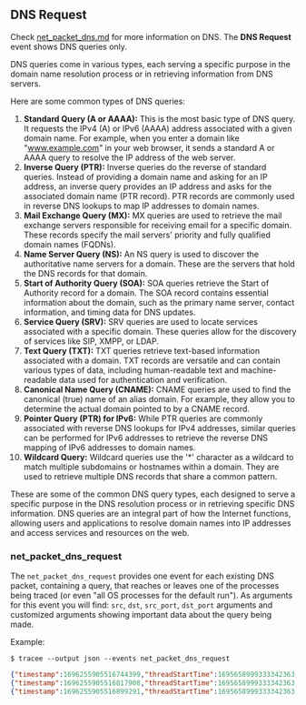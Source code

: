 ## DNS Request

Check [net_packet_dns.md](net_packet_dns.md) for more information on DNS. The
**DNS Request** event shows DNS queries only.

DNS queries come in various types, each serving a specific purpose in the domain
name resolution process or in retrieving information from DNS servers.

Here are some common types of DNS queries:

1. **Standard Query (A or AAAA):** This is the most basic type of DNS query. It requests the IPv4 (A) or IPv6 (AAAA) address associated with a given domain name. For example, when you enter a domain like "www.example.com" in your web browser, it sends a standard A or AAAA query to resolve the IP address of the web server.
2. **Inverse Query (PTR):** Inverse queries do the reverse of standard queries. Instead of providing a domain name and asking for an IP address, an inverse query provides an IP address and asks for the associated domain name (PTR record). PTR records are commonly used in reverse DNS lookups to map IP addresses to domain names.
3. **Mail Exchange Query (MX):** MX queries are used to retrieve the mail exchange servers responsible for receiving email for a specific domain. These records specify the mail servers' priority and fully qualified domain names (FQDNs).
4. **Name Server Query (NS):** An NS query is used to discover the authoritative name servers for a domain. These are the servers that hold the DNS records for that domain.
5. **Start of Authority Query (SOA):** SOA queries retrieve the Start of Authority record for a domain. The SOA record contains essential information about the domain, such as the primary name server, contact information, and timing data for DNS updates.
6. **Service Query (SRV):** SRV queries are used to locate services associated with a specific domain. These queries allow for the discovery of services like SIP, XMPP, or LDAP.
7. **Text Query (TXT):** TXT queries retrieve text-based information associated with a domain. TXT records are versatile and can contain various types of data, including human-readable text and machine-readable data used for authentication and verification.
8. **Canonical Name Query (CNAME):** CNAME queries are used to find the canonical (true) name of an alias domain. For example, they allow you to determine the actual domain pointed to by a CNAME record.
9. **Pointer Query (PTR) for IPv6:** While PTR queries are commonly associated with reverse DNS lookups for IPv4 addresses, similar queries can be performed for IPv6 addresses to retrieve the reverse DNS mapping of IPv6 addresses to domain names.
10. **Wildcard Query:** Wildcard queries use the '*' character as a wildcard to match multiple subdomains or hostnames within a domain. They are used to retrieve multiple DNS records that share a common pattern.

These are some of the common DNS query types, each designed to serve a specific
purpose in the DNS resolution process or in retrieving specific DNS information.
DNS queries are an integral part of how the Internet functions, allowing users
and applications to resolve domain names into IP addresses and access services
and resources on the web.

### net_packet_dns_request

The `net_packet_dns_request` provides one event for each existing DNS packet,
containing a query, that reaches or leaves one of the processes being traced (or
even "all OS processes for the default run"). As arguments for this event you
will find: `src`, `dst`, `src_port`, `dst_port` arguments and customized
arguments showing important data about the query being made.

Example:

```console
$ tracee --output json --events net_packet_dns_request
```

```json
{"timestamp":1696255905516744399,"threadStartTime":1695658999333342363,"processorId":4,"processId":472,"cgroupId":2626,"threadId":472,"parentProcessId":1,"hostProcessId":472,"hostThreadId":472,"hostParentProcessId":1,"userId":976,"mountNamespace":4026532555,"pidNamespace":4026531836,"processName":"systemd-resolve","executable":{"path":""},"hostName":"rugged","containerId":"","container":{},"kubernetes":{},"eventId":"2007","eventName":"net_packet_dns_request","matchedPolicies":[""],"argsNum":2,"returnValue":0,"syscall":"write","stackAddresses":[0],"contextFlags":{"containerStarted":false,"isCompat":false},"threadEntityId":131662446,"processEntityId":131662446,"parentEntityId":1975426032,"args":[{"name":"metadata","type":"trace.PktMeta","value":{"src_ip":"192.168.200.50","dst_ip":"8.8.8.8","src_port":56650,"dst_port":53,"protocol":17,"packet_len":68,"iface":"any"}},{"name":"dns_questions","type":"[]trace.DnsQueryData","value":[{"query":"www.zip.net","query_type":"AAAA","query_class":"IN"}]}]}
{"timestamp":1696255905516817908,"threadStartTime":1695658999333342363,"processorId":4,"processId":472,"cgroupId":2626,"threadId":472,"parentProcessId":1,"hostProcessId":472,"hostThreadId":472,"hostParentProcessId":1,"userId":976,"mountNamespace":4026532555,"pidNamespace":4026531836,"processName":"systemd-resolve","executable":{"path":""},"hostName":"rugged","containerId":"","container":{},"kubernetes":{},"eventId":"2007","eventName":"net_packet_dns_request","matchedPolicies":[""],"argsNum":2,"returnValue":0,"syscall":"write","stackAddresses":[0],"contextFlags":{"containerStarted":false,"isCompat":false},"threadEntityId":131662446,"processEntityId":131662446,"parentEntityId":1975426032,"args":[{"name":"metadata","type":"trace.PktMeta","value":{"src_ip":"192.168.200.50","dst_ip":"8.8.8.8","src_port":46530,"dst_port":53,"protocol":17,"packet_len":68,"iface":"any"}},{"name":"dns_questions","type":"[]trace.DnsQueryData","value":[{"query":"www.zip.net","query_type":"A","query_class":"IN"}]}]}
{"timestamp":1696255905516899291,"threadStartTime":1695658999333342363,"processorId":4,"processId":472,"cgroupId":2626,"threadId":472,"parentProcessId":1,"hostProcessId":472,"hostThreadId":472,"hostParentProcessId":1,"userId":976,"mountNamespace":4026532555,"pidNamespace":4026531836,"processName":"systemd-resolve","executable":{"path":""},"hostName":"rugged","containerId":"","container":{},"kubernetes":{},"eventId":"2007","eventName":"net_packet_dns_request","matchedPolicies":[""],"argsNum":2,"returnValue":0,"syscall":"write","stackAddresses":[0],"contextFlags":{"containerStarted":false,"isCompat":false},"threadEntityId":131662446,"processEntityId":131662446,"parentEntityId":1975426032,"args":[{"name":"metadata","type":"trace.PktMeta","value":{"src_ip":"192.168.200.50","dst_ip":"1.1.1.1","src_port":36605,"dst_port":53,"protocol":17,"packet_len":68,"iface":"any"}},{"name":"dns_questions","type":"[]trace.DnsQueryData","value":[{"query":"www.zip.net","query_type":"A","query_class":"IN"}]}]}
```
